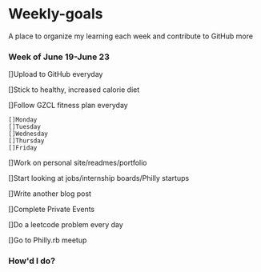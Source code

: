# Weekly-goals
A place to organize my learning each week and contribute to GitHub more

### Week of June 19-June 23

[]Upload to GitHub everyday

[]Stick to healthy, increased calorie diet

[]Follow GZCL fitness plan everyday

    []Monday
    []Tuesday
    []Wednesday
    []Thursday
    []Friday

[]Work on personal site/readmes/portfolio

[]Start looking at jobs/internship boards/Philly startups

[]Write another blog post

[]Complete Private Events

[]Do a leetcode problem every day

[]Go to Philly.rb meetup

### How'd I do?

